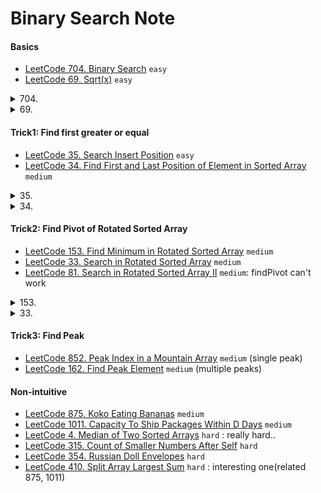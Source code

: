 # Binary Search Note
####    Basics
- [LeetCode 704. Binary Search](https://leetcode.com/problems/binary-search/) ``easy``
- [LeetCode 69. Sqrt(x)](https://leetcode.com/problems/sqrtx/) ``easy``


<details>
    <summary>704.  </summary>

```js
var search = function(nums, target) {
    let left = 0;
    let right = nums.length - 1;
    
    while (right >= left) {
        let mid = Math.floor((left + right) / 2);
        
        if (nums[mid] === target) {
            return mid;
        } else if(nums[mid] > target) {
            right = mid - 1;
        } else {
            left = mid + 1;
        }
    }
    
    return -1;
};
```
</details>

<details>
    <summary>69.  </summary>

```js
var mySqrt = function(x) {
  if (x === 0) return 0;

  let left = 1;
  let right = x;

  while (left < right) {
    const mid = Math.floor((left + right)/ 2);

    if (mid** 2 === x) return mid;

    if (mid** 2 < x && (mid + 1)**2 > x) return mid;

    if (mid**2 > x) {
      right = mid - 1;
    } else {
      left = mid + 1;
    }
  }
  return left;
};
```
</details>

####    Trick1: Find first greater or equal 
-   [LeetCode 35. Search Insert Position](https://leetcode.com/problems/search-insert-position/) ``easy``
-   [LeetCode 34. Find First and Last Position of Element in Sorted Array](https://leetcode.com/problems/find-first-and-last-position-of-element-in-sorted-array/) ``medium``

<details>
    <summary>35.  </summary>

```js
var searchInsert = function(nums, target) {
  let left = 0;
  let right = nums.length;

  while (left < right) {
    const mid = Math.floor((left + right) / 2);
    if (nums[mid] < target) {
      left = mid + 1;
    } else {
      right = mid;
    }
  }
  return left;

};
```
</details>

<details>
    <summary>34.  </summary>

```js
var searchRange = function(nums, target) {
  let right = findFirstGreaterOrEqual(nums, target + 1);
  let left = findFirstGreaterOrEqual(nums, target);

  if (left === right) return [-1, -1];

  return [left, right - 1];
};

const findFirstGreaterOrEqual = (arr, tar) => {
  let left = 0;
  let right = arr.length;

  while (left < right) {
    const mid = Math.floor((left + right) / 2);
    if (arr[mid] < tar) {
      left = mid + 1;
    } else {
      right = mid;
    }
  }
  return left;
};
```
</details>

####    Trick2: Find Pivot of Rotated Sorted Array
-   [LeetCode 153. Find Minimum in Rotated Sorted Array](https://leetcode.com/problems/find-minimum-in-rotated-sorted-array/) ``medium``
-   [LeetCode 33. Search in Rotated Sorted Array](https://leetcode.com/problems/search-in-rotated-sorted-array/) ``medium``
-   [LeetCode 81. Search in Rotated Sorted Array II](https://leetcode.com/problems/search-in-rotated-sorted-array-ii/) ``medium``: findPivot can't work
<details>
    <summary>153.  </summary>

```js
var findMin = function(nums) {
  let left = 0;
  let right = nums.length - 1;

  while (left < right) {
    const mid = Math.floor((left + right) / 2);
    if (nums[mid] < nums[right]) {
      right = mid;
    } else {
      left = mid + 1;
    }
  }
  return nums[left];
};
```
</details>

<details>
    <summary>33.  </summary>

```js
var search = function(nums, target) {
  const pivot = findPivot(nums);
  const size = nums.length;


  if (nums[pivot] <= target && target <= nums[size - 1]) {
    return bs(nums, pivot, size - 1, target);
  }
  return bs(nums, 0, pivot - 1, target);
};

const bs = (arr, l, r, tar) => {
  let left = l;
  let right = r;

  while (left <= right) {
    const mid = Math.floor((left + right)/ 2);
    if (arr[mid] === tar) return mid;

    if (arr[mid] < tar) {
      left = mid + 1;
    } else {
      right = mid - 1;
    }
  }
  return -1;
};

const findPivot = arr => {
  let left = 0;
  let right = arr.length - 1;

  while (left < right) {
    const mid = Math.floor((left + right) / 2);

    if (arr[mid] > arr[right]) {
      left = mid + 1;
    } else {
      right = mid;
    }
  }

  return left;
};
```
</details>


####    Trick3: Find Peak 
-   [LeetCode 852. Peak Index in a Mountain Array](https://leetcode.com/problems/peak-index-in-a-mountain-array/) ``medium`` (single peak)
-   [LeetCode 162. Find Peak Element](https://leetcode.com/problems/find-peak-element/) ``medium`` (multiple peaks)

####    Non-intuitive
-   [LeetCode 875. Koko Eating Bananas](https://leetcode.com/problems/koko-eating-bananas/) ``medium`` 
-   [LeetCode 1011. Capacity To Ship Packages Within D Days](https://leetcode.com/problems/capacity-to-ship-packages-within-d-days/) ``medium`` 
-   [LeetCode 4. Median of Two Sorted Arrays](https://leetcode.com/problems/median-of-two-sorted-arrays/description/) ``hard`` : really hard..
-   [LeetCode 315. Count of Smaller Numbers After Self](https://leetcode.com/problems/count-of-smaller-numbers-after-self/) ``hard`` 
-   [LeetCode 354. Russian Doll Envelopes](https://leetcode.com/problems/russian-doll-envelopes/) ``hard`` 
-   [LeetCode 410. Split Array Largest Sum](https://leetcode.com/problems/split-array-largest-sum/description/) ``hard`` : interesting one(related 875, 1011)
